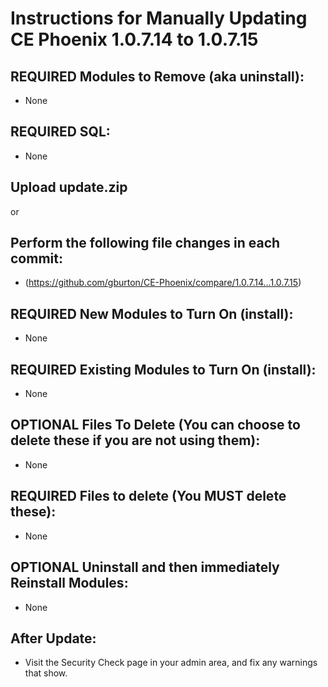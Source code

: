 # Instructions for Manually Updating CE Phoenix 1.0.7.14 to 1.0.7.15
## REQUIRED Modules to Remove (aka uninstall):
* None
## REQUIRED SQL:
* None
## Upload update.zip
or
## Perform the following file changes in each commit:
* (https://github.com/gburton/CE-Phoenix/compare/1.0.7.14...1.0.7.15)
## REQUIRED New Modules to Turn On (install):
* None
## REQUIRED Existing Modules to Turn On (install):
* None
## OPTIONAL Files To Delete (You can choose to delete these if you are not using them):
* None
## REQUIRED Files to delete (You MUST delete these):
* None
## OPTIONAL Uninstall and then immediately Reinstall Modules:
* None
## After Update:
* Visit the Security Check page in your admin area, and fix any warnings that show.
